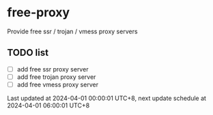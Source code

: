 
# free-proxy
Provide free ssr / trojan / vmess proxy servers


## TODO list
- [ ] add free ssr proxy server
- [ ] add free trojan proxy server
- [ ] add free vmess proxy server

Last updated at 2024-04-01 00:00:01 UTC+8, next update schedule at 2024-04-01 06:00:01 UTC+8


